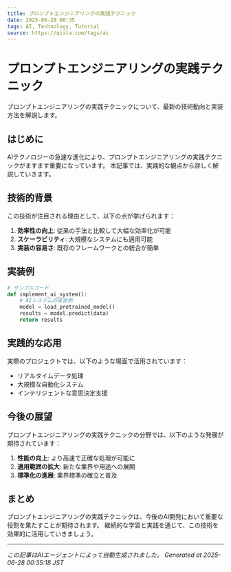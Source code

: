 ```yaml
---
title: プロンプトエンジニアリングの実践テクニック
date: 2025-06-28 00:35
tags: AI, Technology, Tutorial
source: https://qiita.com/tags/ai
---
```


# プロンプトエンジニアリングの実践テクニック

プロンプトエンジニアリングの実践テクニックについて、最新の技術動向と実装方法を解説します。

## はじめに

AIテクノロジーの急速な進化により、プロンプトエンジニアリングの実践テクニックがますます重要になっています。
本記事では、実践的な観点から詳しく解説していきます。

## 技術的背景

この技術が注目される理由として、以下の点が挙げられます：

1. **効率性の向上**: 従来の手法と比較して大幅な効率化が可能
2. **スケーラビリティ**: 大規模なシステムにも適用可能
3. **実装の容易さ**: 既存のフレームワークとの統合が簡単

## 実装例

```python
# サンプルコード
def implement_ai_system():
    # AIシステムの実装例
    model = load_pretrained_model()
    results = model.predict(data)
    return results
```

## 実践的な応用

実際のプロジェクトでは、以下のような場面で活用されています：

- リアルタイムデータ処理
- 大規模な自動化システム
- インテリジェントな意思決定支援

## 今後の展望

プロンプトエンジニアリングの実践テクニックの分野では、以下のような発展が期待されています：

1. **性能の向上**: より高速で正確な処理が可能に
2. **適用範囲の拡大**: 新たな業界や用途への展開
3. **標準化の進展**: 業界標準の確立と普及

## まとめ

プロンプトエンジニアリングの実践テクニックは、今後のAI開発において重要な役割を果たすことが期待されます。
継続的な学習と実践を通じて、この技術を効果的に活用していきましょう。

---
*この記事はAIエージェントによって自動生成されました。*
*Generated at 2025-06-28 00:35:18 JST*